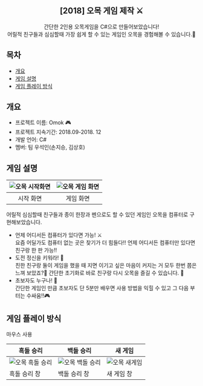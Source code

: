 <div align="center">
<h2>[2018] 오목 게임 제작 ⚔</h2>
간단한 2인용 오목게임을 C#으로 만들어보았습니다!<br> 어릴적 친구들과 심심할때 가장 쉽게 할 수 있는 게임인 오목을 경험해볼 수 있습니다.👫
</div>

## 목차
  - [개요](#개요) 
  - [게임 설명](#게임-설명)
  - [게임 플레이 방식](#게임-플레이-방식)

## 개요
- 프로젝트 이름: Omok 🎮
- 프로젝트 지속기간: 2018.09-2018. 12
- 개발 언어: C#
- 멤버: 팀 우석인(손지승, 김상호)

## 게임 설명
|![오목 시작화면](https://github.com/djm06149/Omok/assets/72903223/a57df009-1f51-4854-9751-6efd06be7ca4)|![오목 게임 화면](https://github.com/djm06149/Omok/assets/72903223/0f3b00d7-5207-417c-883d-ebbd89a5420e)|
|:---:|:---:|
|시작 화면|게임 화면|

어릴적 심심할때 친구들과 종이 한장과 펜으로도 할 수 있던 게임인 오목을 컴퓨터로 구현해보았습니다.<br>
- 언제 어디서든 컴퓨터가 있다면 가능! ⚔️<br>
요즘 어딜가도 컴퓨터 없는 곳은 찾기가 더 힘들다!! 언제 어디서든 컴퓨터만 있다면 친구랑 한 판 가능!!
- 도전 정신을 키워라! 🎯<br>
친한 친구랑 둘이 게임을 했을 때 지면 이기고 싶은 마음이 커지는 거 모두 한번 쯤은 느껴 보았죠?🤬 간단한 초기화로 바로 친구랑 다시 오목을 즐길 수 있습니다. 👀
- 초보자도 누구나! 👶<br>
간단한 게임인 만큼 초보자도 단 5분만 배우면 사용 방법을 익힐 수 있고 그 다음 부터는 수싸움!!🎮

## 게임 플레이 방식

마우스 사용

|흑돌 승리|백돌 승리|새 게임|
|---|---|---|
|![오목 흑돌 승리](https://github.com/djm06149/Omok/assets/72903223/1200c05b-1535-4bed-ba59-9492cf3d7748)|![오목 백돌 승리](https://github.com/djm06149/Omok/assets/72903223/aad3212d-b95a-4f16-a994-1dbfc1ae0e55)|![오목 새게임](https://github.com/djm06149/Omok/assets/72903223/5f782584-f87e-468e-a74a-b320bc97245c)|
|흑돌 승리 창|백돌 승리 창|새 게임 창|
